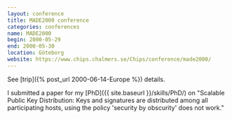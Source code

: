 ```yaml
---
layout: conference
title: MADE2000 conference
categories: conferences
name: MADE2000
begin: 2000-05-29
end: 2000-05-30
location: Göteborg
website: https://www.chips.chalmers.se/Chips/conference/made2000/
---
```


See [trip]({% post_url 2000-06-14-Europe %}) details.

I submitted a paper for my [PhD]({{ site.baseurl }}/skills/PhD/) on "Scalable
Public Key Distribution: Keys and
signatures are distributed among all participating hosts, using the policy
'security by obscurity' does not work."
